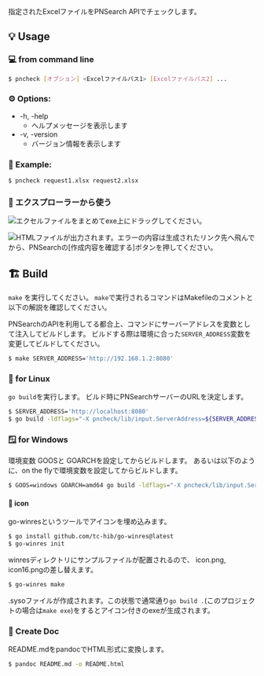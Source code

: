 指定されたExcelファイルをPNSearch APIでチェックします。

## 💡 Usage

### 💻 from command line

```sh
$ pncheck [オプション] <Excelファイルパス1> [Excelファイルパス2] ...
```

### ⚙️ Options:
* -h, -help
    * ヘルプメッセージを表示します
* -v, -version
    * バージョン情報を表示します

### 📝 Example:

```sh
$ pncheck request1.xlsx request2.xlsx
```

### 📂 エクスプローラーから使う

![エクセルファイルをまとめてexe上にドラッグしてください。](doc/screen_shot_usage.png)

![HTMLファイルが出力されます。エラーの内容は生成されたリンク先へ飛んでから、PNSearchの[作成内容を確認する]ボタンを押してください。](doc/screen_shot_result.png)




## 🏗️ Build

`make` を実行してください。
`make`で実行されるコマンドはMakefileのコメントと以下の解説を確認してください。

PNSearchのAPIを利用してる都合上、コマンドにサーバーアドレスを変数として注入してビルドします。
ビルドする際は環境に合った`SERVER_ADDRESS`変数を変更してビルドしてください。

```sh
$ make SERVER_ADDRESS='http://192.168.1.2:8080'
```

### 🐧 for Linux

`go build`を実行します。 ビルド時にPNSearchサーバーのURLを決定します。

```sh
$ SERVER_ADDRESS='http://localhost:8080'
$ go build -ldflags="-X pncheck/lib/input.ServerAddress=${SERVER_ADDRESS}"
```


### 🪟 for Windows

環境変数 GOOSと GOARCHを設定してからビルドします。
あるいは以下のように、on the flyで環境変数を設定してからビルドします。

```sh
$ GOOS=windows GOARCH=amd64 go build -ldflags="-X pncheck/lib/input.ServerAddress=${SERVER_ADDRESS}"

```

#### 🎨 icon

go-winresというツールでアイコンを埋め込みます。

```sh
$ go install github.com/tc-hib/go-winres@latest
$ go-winres init
```

winresディレクトリにサンプルファイルが配置されるので、 icon.png, icon16.pngの差し替えます。

```sh
$ go-winres make
```

.sysoファイルが作成されます。この状態で通常通り`go build .`(このプロジェクトの場合は`make exe`)をするとアイコン付きのexeが生成されます。


### 📄 Create Doc
README.mdをpandocでHTML形式に変換します。

```sh
$ pandoc README.md -o README.html
```
